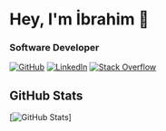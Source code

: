 # Hey, I'm İbrahim 👋

### Software Developer

[![GitHub](https://img.shields.io/badge/GitHub-ibrahimsakar-black)](https://github.com/ibrahimsakar)
[![LinkedIn](https://img.shields.io/badge/LinkedIn-ibrahimsakar-blue)](https://www.linkedin.com/in/ibrahimsakar/)
[![Stack Overflow](https://img.shields.io/badge/Stack&nbsp;Overflow-ibrahimsakar-orange)](https://stackoverflow.com/users/11270235/İbrahim-Şakar?tab=profile)

## GitHub Stats

[![GitHub Stats](https://github-readme-stats.vercel.app/api?username=ibrahimsakar&&show_icons=true)]
